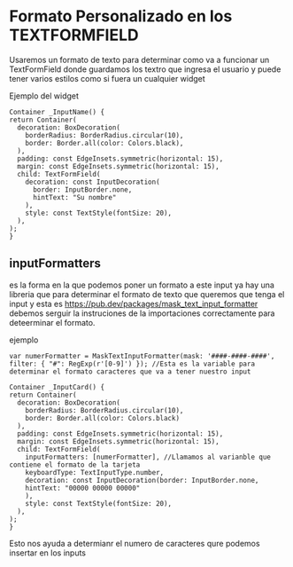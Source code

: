 # Formato Personalizado en los TEXTFORMFIELD

Usaremos un formato de texto para determinar como va a funcionar un TextFormField donde guardamos los textro que ingresa el usuario y puede tener varios estilos como si fuera un cualquier widget

Ejemplo del widget

    Container _InputName() {
    return Container(
      decoration: BoxDecoration(
        borderRadius: BorderRadius.circular(10),
        border: Border.all(color: Colors.black),
      ),
      padding: const EdgeInsets.symmetric(horizontal: 15),
      margin: const EdgeInsets.symmetric(horizontal: 15),
      child: TextFormField(
        decoration: const InputDecoration(
          border: InputBorder.none,
          hintText: "Su nombre"
        ),
        style: const TextStyle(fontSize: 20),
      ),
    );
    }

## inputFormatters

es la forma en la que podemos poner  un formato a este input ya hay una libreria que para determinar el formato de texto que queremos que tenga el input y esta es https://pub.dev/packages/mask_text_input_formatter debemos serguir la instruciones de la importaciones correctamente para deteerminar el formato.

ejemplo

    var numerFormatter = MaskTextInputFormatter(mask: '####-####-####', filter: { "#": RegExp(r'[0-9]') }); //Esta es la variable para determinar el formato caracteres que va a tener nuestro input

    Container _InputCard() {
    return Container(
      decoration: BoxDecoration(
        borderRadius: BorderRadius.circular(10),
        border: Border.all(color: Colors.black)
      ),
      padding: const EdgeInsets.symmetric(horizontal: 15),
      margin: const EdgeInsets.symmetric(horizontal: 15),
      child: TextFormField(
        inputFormatters: [numerFormatter], //Llamamos al varianble que contiene el formato de la tarjeta
        keyboardType: TextInputType.number,
        decoration: const InputDecoration(border: InputBorder.none,
        hintText: "00000 00000 00000"
        ),
        style: const TextStyle(fontSize: 20),
      ),
    );
    }

Esto nos ayuda a determianr el numero de caracteres qure podemos insertar en los inputs

